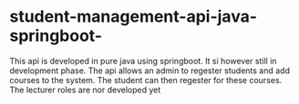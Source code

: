 # student-management-api-java-springboot-
This api is developed in pure java using springboot. It si however still in development phase. The api allows an admin to regester students
and add courses to the system. The student can then regester for these courses. The lecturer roles are nor developed yet 

